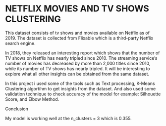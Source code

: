 # NETFLIX MOVIES AND TV SHOWS CLUSTERING

This dataset consists of tv shows and movies available on Netflix as of 2019. The dataset is collected from Flixable which is a third-party Netflix search engine.

In 2018, they released an interesting report which shows that the number of TV shows on Netflix has nearly tripled since 2010. The streaming service’s number of movies has decreased by more than 2,000 titles since 2010, while its number of TV shows has nearly tripled. It will be interesting to explore what all other insights can be obtained from the same dataset.

In this project i used some of the tools such as Text processing, K-Means Clustering algortihm to get insights from the dataset. And also used some validation technique to check accuracy of the model for example: Silhouette Score, and Elbow Method.  

Conclusion

My model is working well at the n_clusters = 3 which is 0.355.
